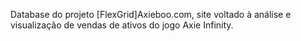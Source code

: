 Database do projeto [FlexGrid]Axieboo.com, site voltado à análise e visualização de vendas de ativos do jogo Axie Infinity.
